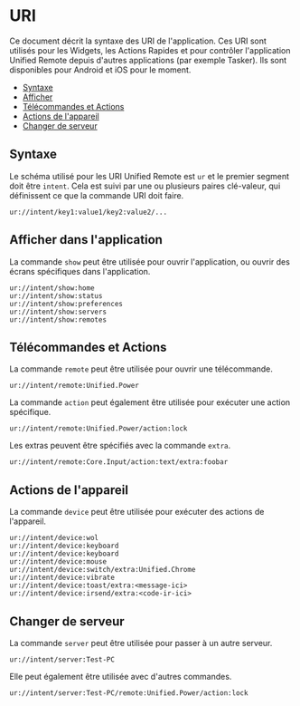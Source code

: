 # URI
Ce document décrit la syntaxe des URI de l'application. Ces URI sont utilisés pour les Widgets, les Actions Rapides et pour contrôler
l'application Unified Remote depuis d'autres applications (par exemple Tasker). Ils sont disponibles pour Android et iOS pour le moment.

* [Syntaxe](#syntaxe)
* [Afficher](#afficher-dans-lapplication)
* [Télécommandes et Actions](#télécommandes-et-actions)
* [Actions de l'appareil](#actions-de-lappareil)
* [Changer de serveur](#changer-de-serveur)


## Syntaxe

Le schéma utilisé pour les URI Unified Remote est ``ur`` et le premier segment doit être ``intent``. Cela est suivi par une ou plusieurs paires clé-valeur,
qui définissent ce que la commande URI doit faire.

    ur://intent/key1:value1/key2:value2/...


## Afficher dans l'application
La commande ``show`` peut être utilisée pour ouvrir l'application, ou ouvrir des écrans spécifiques dans l'application.

    ur://intent/show:home
    ur://intent/show:status
    ur://intent/show:preferences
    ur://intent/show:servers
    ur://intent/show:remotes


## Télécommandes et Actions
La commande ``remote`` peut être utilisée pour ouvrir une télécommande.

    ur://intent/remote:Unified.Power

La commande ``action`` peut également être utilisée pour exécuter une action spécifique.

    ur://intent/remote:Unified.Power/action:lock

Les extras peuvent être spécifiés avec la commande ``extra``.

    ur://intent/remote:Core.Input/action:text/extra:foobar



## Actions de l'appareil
La commande ``device`` peut être utilisée pour exécuter des actions de l'appareil.

    ur://intent/device:wol
    ur://intent/device:keyboard
    ur://intent/device:keyboard
    ur://intent/device:mouse
    ur://intent/device:switch/extra:Unified.Chrome
    ur://intent/device:vibrate
    ur://intent/device:toast/extra:<message-ici>
    ur://intent/device:irsend/extra:<code-ir-ici>


## Changer de serveur
La commande ``server`` peut être utilisée pour passer à un autre serveur.

    ur://intent/server:Test-PC

Elle peut également être utilisée avec d'autres commandes.

    ur://intent/server:Test-PC/remote:Unified.Power/action:lock